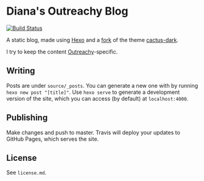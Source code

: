 # Diana's Outreachy Blog

[![Build Status](https://travis-ci.org/garbados/outreachy-blog.svg?branch=master)](https://travis-ci.org/garbados/outreachy-blog)

A static blog, made using [Hexo](https://hexo.io/) and a [fork](https://github.com/garbados/cactus-dark) of the theme [cactus-dark](https://github.com/probberechts/cactus-dark).

I try to keep the content [Outreachy](https://wiki.gnome.org/Outreachy/)-specific.

## Writing

Posts are under `source/_posts`. You can generate a new one with by running `hexo new post "[title]"`. Use `hexo serve` to generate a development version of the site, which you can access (by default) at `localhost:4000`.

## Publishing

Make changes and push to master. Travis will deploy your updates to GitHub Pages, which serves the site.

## License

See `license.md`.
